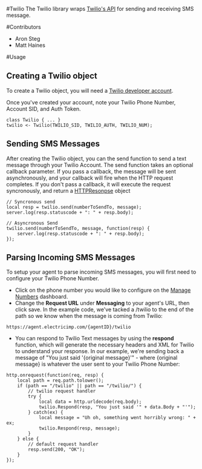 #Twilio
The Twilio library wraps [Twilio's API](http://www.twilio.com/) for sending and receiving SMS message.

#Contributors
- Aron Steg
- Matt Haines

#Usage

## Creating a Twilio object

To create a Twilio object, you will need a [Twilio developer account](http://developers.twilio.com/).

Once you've created your account, note your Twilio Phone Number, Account SID, and Auth Token.

```
class Twilio { ... }	
twilio <- Twilio(TWILIO_SID, TWILIO_AUTH, TWILIO_NUM);
```

## Sending SMS Messages
After creating the Twilio object, you can the send function to send a text message through your Twilio Account. The send function takes an optional callback parameter. If you pass a callback, the message will be sent asynchronously, and your callback will fire when the HTTP request completes. If you don't pass a callback, it will execute the request syncronously, and return a [HTTPResonpse](http://electricimp.com/docs/api/HTTPResonse) object

```
// Syncronous send
local resp = twilio.send(numberToSendTo, message);
server.log(resp.statuscode + ": " + resp.body);

// Asyncronous Send
twilio.send(numberToSendTo, message, function(resp) {
	server.log(resp.statuscode + ": " + resp.body); 
});
```
	
## Parsing Incoming SMS Messages
To setup your agent to parse incoming SMS messages, you will first need to configure your Twilio Phone Number.

- Click on the phone number you would like to configure on the [Manage Numbers](https://www.twilio.com/user/account/phone-numbers/incoming) dashboard.
- Change the **Request URL** under **Messaging** to your agent's URL, then click save. In the example code, we've tacked a /twilio to the end of the path so we know when the message is coming from Twilio:

```
https://agent.electricimp.com/{agentID}/twilio
```

- You can respond to Twilio Text messages by using the **respond** function, which will generate the necessary headers and XML for Twilio to understand your response. In our example, we're sending back a message of "You just said '{original message}'" - where {original message} is whatever the user sent to your Twilio Phone Number:

```
http.onrequest(function(req, resp) {
	local path = req.path.tolower();
	if (path == "/twilio" || path == "/twilio/") {
		// twilio request handler
		try {
			local data = http.urldecode(req.body);
			twilio.Respond(resp, "You just said '" + data.Body + "'");
		} catch(ex) {
			local message = "Uh oh, something went horribly wrong: " + ex;
			twilio.Respond(resp, message);
		}
	} else {
		// default request handler
		resp.send(200, "OK");
	}
});
```